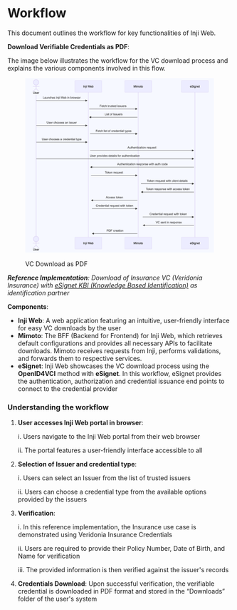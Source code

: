 # Workflow

This document outlines the workflow for key functionalities of Inji Web.

**Download Verifiable Credentials as PDF**:

The image below illustrates the workflow for the VC download process and explains the various components involved in this flow.

<figure><img src="../../.gitbook/assets/line dia.png" alt=""><figcaption><p>VC Download as PDF</p></figcaption></figure>

_**Reference Implementation**: Download of Insurance VC (Veridonia Insurance) with_ [_eSignet KBI (Knowledge Based Identification)_](https://docs.esignet.io/end-user-guide/knowledge-based-authentication) _as identification partner_

**Components**:

* **Inji Web**: A web application featuring an intuitive, user-friendly interface for easy VC downloads by the user
* **Mimoto**: The BFF (Backend for Frontend) for Inji Web, which retrieves default configurations and provides all necessary APIs to facilitate downloads. Mimoto receives requests from Inji, performs validations, and forwards them to respective services.
* **eSignet**: Inji Web showcases the VC download process using the **OpenID4VCI** method with **eSignet**. In this workflow, eSignet provides the authentication, authorization and credential issuance end points to connect to the credential provider

### Understanding the workflow

1.  **User accesses Inji Web portal in browser**:

    i. Users navigate to the Inji Web portal from their web browser

    ii. The portal features a user-friendly interface accessible to all
2.  **Selection of Issuer and credential type**:

    i. Users can select an Issuer from the list of trusted issuers

    ii. Users can choose a credential type from the available options provided by the issuers
3.  **Verification**:

    i. In this reference implementation, the Insurance use case is demonstrated using Veridonia Insurance Credentials

    ii. Users are required to provide their Policy Number, Date of Birth, and Name for verification

    iii. The provided information is then verified against the issuer's records
4. **Credentials Download**: Upon successful verification, the verifiable credential is downloaded in PDF format and stored in the “Downloads” folder of the user's system
